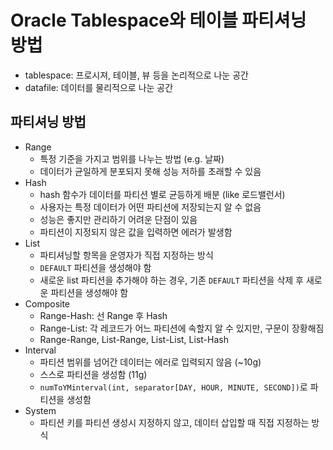 # Oracle Tablespace와 테이블 파티셔닝 방법

- tablespace: 프로시져, 테이블, 뷰 등을 논리적으로 나눈 공간
- datafile: 데이터를 물리적으로 나눈 공간

## 파티셔닝 방법

- Range
  - 특정 기준을 가지고 범위를 나누는 방법 (e.g. 날짜)
  - 데이터가 균일하게 분포되지 못해 성능 저하를 초래할 수 있음
- Hash
  - hash 함수가 데이터를 파티션 별로 균등하게 배분 (like 로드밸런서)
  - 사용자는 특정 데이터가 어떤 파티션에 저장되는지 알 수 없음
  - 성능은 좋지만 관리하기 어려운 단점이 있음
  - 파티션이 지정되지 않은 값을 입력하면 에러가 발생함
- List
  - 파티셔닝할 항목을 운영자가 직접 지정하는 방식
  - `DEFAULT` 파티션을 생성해야 함
  - 새로운 list 파티션을 추가해야 하는 경우, 기존 `DEFAULT` 파티션을 삭제 후 새로운 파티션을 생성해야 함
- Composite
  - Range-Hash: 선 Range 후 Hash
  - Range-List: 각 레코드가 어느 파티션에 속할지 알 수 있지만, 구문이 장황해짐
  - Range-Range, List-Range, List-List, List-Hash
- Interval
  - 파티션 범위를 넘어간 데이터는 에러로 입력되지 않음 (~10g)
  - 스스로 파티션을 생성함 (11g)
  - `numToYMinterval(int, separator[DAY, HOUR, MINUTE, SECOND])`로 파티션을 생성함
- System
  - 파티션 키를 파티션 생성시 지정하지 않고, 데이터 삽입할 때 직접 지정하는 방식
